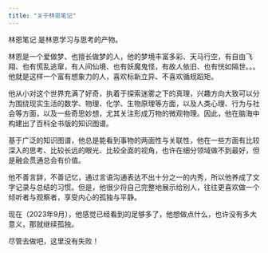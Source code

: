 ```yaml
---
title: "关于林恩笔记"
---
```


林恩笔记 是林恩学习与思考的产物。

林恩是一个爱做梦、也擅长做梦的人，他的梦境丰富多彩、天马行空，有自由飞翔、也有慌乱逃窜，有人间仙境、也有妖魔鬼怪，有故人依旧、也有恍如隔世。。。他就是这样一个富有想象力的人，喜欢标新立异、不喜欢循规蹈矩。

他从小对这个世界充满了好奇，执着于探索迷雾之下的真理，兴趣方向大致可以分为围绕现实生活的数学、物理、化学、生物原理等方面，以及人类心理、行为与社会等方面，以及一些奇思妙想，尤其关注形成万物的微观物理。因此，他在脑海中构建出了百科全书版的知识图谱。

基于广泛的知识图谱，他总是能看到事物的两面性与关联性，他在一些方面有比较深入的思考、比较长远的眼光、比较全面的视角，也许在细分领域做不到最好，但是融会贯通总会有价值。

他不善言辞，不善记忆，通过言语沟通表达不出十分之一的内秀，所以他养成了文字记录与总结的习惯。但是，他很少将自己完整地展示给别人，往往更喜欢做一个倾听者与观察者，享受内心的孤独与平静。

现在（2023年9月），他感觉已经看到的足够多了，他想做点什么，也许没有多大意义，那就继续孤独。

尽管去做吧，这里没有失败！
